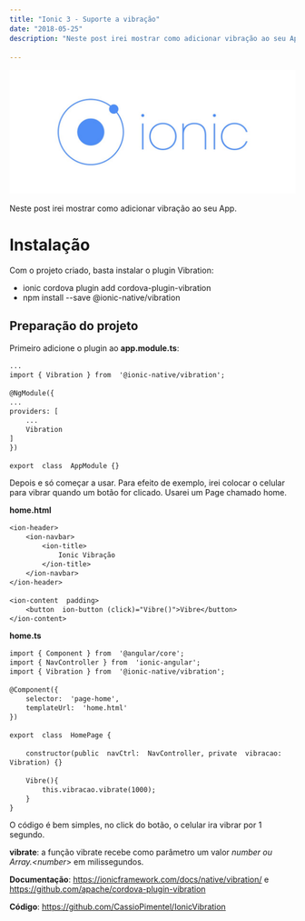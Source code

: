 ```yaml
---
title: "Ionic 3 - Suporte a vibração"
date: "2018-05-25"
description: "Neste post irei mostrar como adicionar vibração ao seu App."

---
```


![enter image description here](https://raw.githubusercontent.com/CassioPimentel/cassiopimentel.github.io/master/images/pluginPreviewVSCodeIonic/ionic.jpeg)

Neste post irei mostrar como adicionar vibração ao seu App.

# Instalação

Com o projeto criado, basta instalar o plugin Vibration:

 - ionic cordova plugin add cordova-plugin-vibration
 - npm install --save @ionic-native/vibration


## Preparação do projeto

Primeiro adicione o plugin ao **app.module.ts**:

    ...
    import { Vibration } from  '@ionic-native/vibration';
    
    @NgModule({
	...
    providers: [
    	...
    	Vibration
    ]
    })
    
    export  class  AppModule {}

Depois e só começar a usar. Para efeito de exemplo, irei colocar o celular para vibrar quando um botão for clicado. Usarei um Page chamado home.

**home.html**

    <ion-header>
    	<ion-navbar>
    		<ion-title>
    			Ionic Vibração
    		</ion-title>
    	</ion-navbar>
    </ion-header>
    
    <ion-content  padding>
    	<button  ion-button (click)="Vibre()">Vibre</button>
    </ion-content>

**home.ts**

    import { Component } from  '@angular/core';
    import { NavController } from  'ionic-angular';
    import { Vibration } from  '@ionic-native/vibration';
    
    @Component({
    	selector:  'page-home',
    	templateUrl:  'home.html'
    })
    
    export  class  HomePage {
    
    	constructor(public  navCtrl:  NavController, private  vibracao:  Vibration) {}
    
    	Vibre(){
    		this.vibracao.vibrate(1000);
    	}
    }

O código é bem simples, no click do botão, o celular ira vibrar por 1 segundo.

**vibrate**: a função vibrate recebe como parâmetro um valor *number ou Array.<number*> em milissegundos.

**Documentação**: https://ionicframework.com/docs/native/vibration/ e
https://github.com/apache/cordova-plugin-vibration

**Código**:  https://github.com/CassioPimentel/IonicVibration

